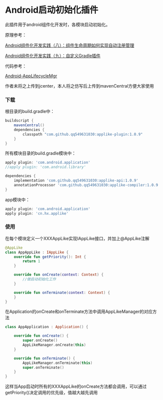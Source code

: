 #  Android启动初始化插件

此插件用于android组件化开发时，各模块启动初始化。

原理参考：  

[Android组件化开发实践（八）：组件生命周期如何实现自动注册管理](https://www.jianshu.com/p/59368ce8b670)

[Android组件化开发实践（九）：自定义Gradle插件](https://www.jianshu.com/p/3ec8e9574aaf)

代码参考：

[Android-AppLifecycleMgr](https://github.com/houjinyun/Android-AppLifecycleMgr)

作者未将之上传到jcenter，本人将之仿写后上传到mavenCentral方便大家使用

### 下载

根目录的build.gradle中：
```groovy
buildscript {
    mavenCentral()
    dependencies {
        classpath "com.github.qq549631030:applike-plugin:1.0.9"
    }
}
```
所有模块目录的build.gradle模块中：
```groovy
apply plugin: 'com.android.application'
//apply plugin: 'com.android.library'

dependencies {
	implementation 'com.github.qq549631030:applike-api:1.0.9'
	annotationProcessor 'com.github.qq549631030:applike-compiler:1.0.9'
}
```
app模块中：
```groovy
apply plugin: 'com.android.application'
apply plugin: 'cn.hx.applike'
```

### 使用

在每个模块定义一个XXXAppLike实现IAppLike接口，并加上@AppLike注解

```kotlin
@AppLike
class AppAppLike : IAppLike {
    override fun getPriority(): Int {
        return 1
    }

    override fun onCreate(context: Context) {
        //做启动初始化工作
    }

    override fun onTerminate(context: Context) {
    }
}
```

在Application的onCreate和onTerminate方法中调用AppLikeManager的对应方法

```kotlin
class AppApplication : Application() {

    override fun onCreate() {
        super.onCreate()
        AppLikeManager.onCreate(this)
    }

    override fun onTerminate() {
        AppLikeManager.onTerminate(this)
        super.onTerminate()
    }
}
```

这样当App启动时所有的XXXAppLike的onCreate方法都会调用，可以通过getPriority()决定调用的优先级，值越大越先调用